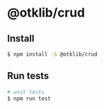 # @otklib/crud

## Install

```bash
$ npm install -S @otklib/crud
```

## Run tests

```bash
# unit tests
$ npm run test
```

